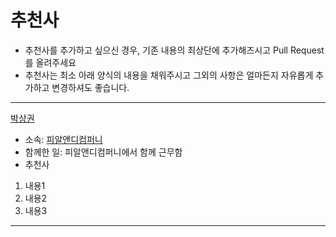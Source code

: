 # 추천사
- 추천사를 추가하고 싶으신 경우, 기존 내용의 최상단에 추가해즈시고 Pull Request를 올려주세요
- 추천사는 최소 아래 양식의 내용을 채워주시고 그외의 사항은 얼마든지 자유롭게 추가하고 변경하셔도 좋습니다.

---
[박상권](https://github.com/parkSangGwon)
- 소속: [피알앤디컴퍼니](https://prnd.co.kr/)
- 함께한 일: 피알앤디컴퍼니에서 함께 근무함
- 추천사
1. 내용1
2. 내용2
3. 내용3
---
